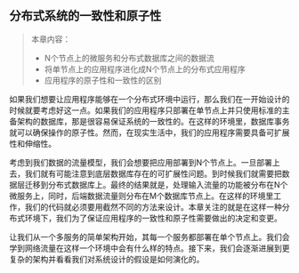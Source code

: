 ## 分布式系统的一致性和原子性

>本章内容：
>
>- N个节点上的微服务和分布式数据库之间的数据流
>- 将单节点上的应用程序进化成N个节点上的分布式应用程序
>- 应用程序的原子性和一致性的区别

如果我们想要让应用程序能够在一个分布式环境中运行，那么我们在一开始设计的时候就要考虑好这一点。如果我们的应用程序只部署在单节点上并只使用标准的主备架构的数据库，那是很容易保证系统的一致性的。在这样的环境里，数据库事务就可以确保操作的原子性。然而，在现实生活中，我们的应用程序需要具备可扩展性和伸缩性。

考虑到我们数据的流量模型，我们会想要把应用部署到N个节点上。一旦部署上去，我们就有可能注意到底层数据库存在的可扩展性问题。到时候我们就需要把数据层迁移到分布式数据库上。最终的结果就是，处理输入流量的功能被分布在N个微服务上，同时，后端数据流量则分布在M个数据库节点上。在这样的环境里工作，我们的代码就必须要用截然不同的方法来设计。本章关注的就是在这样一种分布式环境下，我们为了保证应用程序的一致性和原子性需要做出的决定和变更。

让我们从一个多服务的简单架构开始，其每一个服务都部署在单个节点上。我们会学到网络流量在这样一个环境中会有什么样的特点。接下来，我们会逐渐进展到更复杂的架构并看看我们对系统设计的假设是如何演化的。